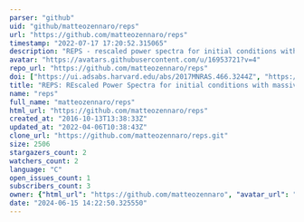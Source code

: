 ```yaml
---
parser: "github"
uid: "github/matteozennaro/reps"
url: "https://github.com/matteozennaro/reps"
timestamp: "2022-07-17 17:20:52.315065"
description: "REPS - rescaled power spectra for initial conditions with massive neutrinos"
avatar: "https://avatars.githubusercontent.com/u/16953721?v=4"
repo_url: "https://github.com/matteozennaro/reps"
doi: ["https://ui.adsabs.harvard.edu/abs/2017MNRAS.466.3244Z", "https://ui.adsabs.harvard.edu/abs/2016ascl.soft12022Z/abstract"]
title: "REPS: REscaled Power Spectra for initial conditions with massive neutrinos"
name: "reps"
full_name: "matteozennaro/reps"
html_url: "https://github.com/matteozennaro/reps"
created_at: "2016-10-13T13:38:33Z"
updated_at: "2022-04-06T10:38:43Z"
clone_url: "https://github.com/matteozennaro/reps.git"
size: 2506
stargazers_count: 2
watchers_count: 2
language: "C"
open_issues_count: 1
subscribers_count: 3
owner: {"html_url": "https://github.com/matteozennaro", "avatar_url": "https://avatars.githubusercontent.com/u/16953721?v=4", "login": "matteozennaro", "type": "User"}
date: "2024-06-15 14:22:50.325550"
---
```

